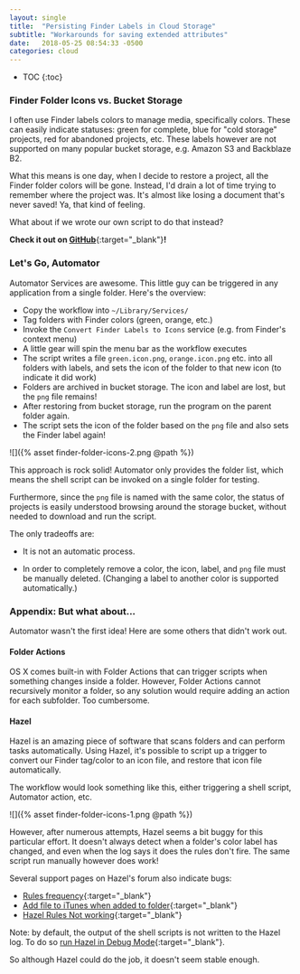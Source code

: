 ```yaml
---
layout: single
title:  "Persisting Finder Labels in Cloud Storage"
subtitle: "Workarounds for saving extended attributes"
date:   2018-05-25 08:54:33 -0500
categories: cloud
---
```

* TOC
{:toc}

### Finder Folder Icons vs. Bucket Storage

I often use Finder labels colors to manage media, specifically colors. These can easily indicate statuses: green for complete, blue for "cold storage" projects, red for abandoned projects, etc. These labels however are not supported on many popular bucket storage, e.g. Amazon S3 and Backblaze B2.

What this means is one day, when I decide to restore a project, all the Finder folder colors will be gone. Instead, I'd drain a lot of time trying to remember where the project was. It's almost like losing a document that's never saved! Ya, that kind of feeling.

What about if we wrote our own script to do that instead?

**Check it out on [GitHub](https://github.com/NaanProphet/finder-folder-icons)**{:target="_blank"}**!**

### Let's Go, Automator

Automator Services are awesome. This little guy can be triggered in any application from a single folder. Here's the overview:

- Copy the workflow into `~/Library/Services/`
- Tag folders with Finder colors (green, orange, etc.)
- Invoke the `Convert Finder Labels to Icons` service (e.g. from Finder's context menu)
- A little gear will spin the menu bar as the workflow executes
- The script writes a file `green.icon.png`, `orange.icon.png` etc. into all folders with labels, and sets the icon of the folder to that new icon (to indicate it did work)
- Folders are archived in bucket storage. The icon and label are lost, but the `png` file remains!
- After restoring from bucket storage, run the program on the parent folder again.
- The script sets the icon of the folder based on the `png` file and also sets the Finder label again!

![]({% asset finder-folder-icons-2.png @path %})

This approach is rock solid! Automator only provides the folder list, which means the shell script can be invoked on a single folder for testing.

Furthermore, since the `png` file is named with the same color, the status of projects is easily understood browsing around the storage bucket, without needed to download and run the script.

The only tradeoffs are:

* It is not an automatic process.

* In order to completely remove a color, the icon, label, and `png` file must be manually deleted. (Changing a label to another color is supported automatically.)

  

### Appendix: But what about...

Automator wasn't the first idea! Here are some others that didn't work out.

#### Folder Actions

OS X comes built-in with Folder Actions that can trigger scripts when something changes inside a folder. However, Folder Actions cannot recursively monitor a folder, so any solution would require adding an action for each subfolder. Too cumbersome.

#### Hazel

Hazel is an amazing piece of software that scans folders and can perform tasks automatically. Using Hazel, it's possible to script up a trigger to convert our Finder tag/color to an icon file, and restore that icon file automatically.

The workflow would look something like this, either triggering a shell script, Automator action, etc.

![]({% asset finder-folder-icons-1.png @path %})

However, after numerous attempts, Hazel seems a bit buggy for this particular effort. It doesn't always detect when a folder's color label has changed, and even when the log says it does the rules don't fire. The same script run manually however does work!

Several support pages on Hazel's forum also indicate bugs:

* [Rules frequency](https://www.noodlesoft.com/forums/viewtopic.php?f=4&t=5578#p17183){:target="_blank"}
* [Add file to iTunes when added to folder](https://www.noodlesoft.com/forums/viewtopic.php?f=4&t=6767){:target="_blank"}
* [Hazel Rules Not working](https://www.noodlesoft.com/forums/viewtopic.php?f=4&t=1618#p6643){:target="_blank"}

Note: by default, the output of the shell scripts is not written to the Hazel log. To do so [run Hazel in Debug Mode](https://www.noodlesoft.com/forums/viewtopic.php?f=4&t=296){:target="_blank"}.

So although Hazel could do the job, it doesn't seem stable enough.
